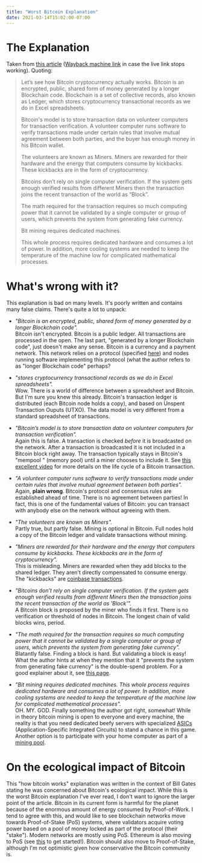 ```yaml
---
title: "Worst Bitcoin Explanation"
date: 2021-03-14T15:02:00-07:00
---
```


# The Explanation

Taken from [this article](https://www.technologyelevation.com/2021/03/bill-gates-says-that-bitcoin-is-bad-for.html) ([Wayback machine link](https://web.archive.org/web/20210314220648/https://www.technologyelevation.com/2021/03/bill-gates-says-that-bitcoin-is-bad-for.html) in case the live link stops working). Quoting:

> Let’s see how Bitcoin cryptocurrency actually works. Bitcoin is an encrypted, public, shared form of money generated by a longer Blockchain code. Blockchain is a set of collective records, also known as Ledger, which stores cryptocurrency transactional records as we do in Excel spreadsheets.  
>  
> Bitcoin's model is to store transaction data on volunteer computers for transaction verification. A volunteer computer runs software to verify transactions made under certain rules that involve mutual agreement between both parties, and the buyer has enough money in his Bitcoin wallet.  
>  
> The volunteers are known as Miners. Miners are rewarded for their hardware and the energy that computers consume by kickbacks. These kickbacks are in the form of cryptocurrency.  
>  
> Bitcoins don’t rely on single computer verification. If the system gets enough verified results from different Miners then the transaction joins the recent transaction of the world as “Block”.
>  
> The math required for the transaction requires so much computing power that it cannot be validated by a single computer or group of users, which prevents the system from generating fake currency.
>  
> Bit mining requires dedicated machines.  
>  
> This whole process requires dedicated hardware and consumes a lot of power. In addition, more cooling systems are needed to keep the temperature of the machine low for complicated mathematical processes.

# What's wrong with it?

This explanation is bad on many levels. It's poorly written and contains many false claims. There's quite a lot to unpack:

* _"Bitcoin is an encrypted, public, shared form of money generated by a longer Blockchain code"._  
  Bitcoin isn't encrypted. Bitcoin is a public ledger. All transactions are processed in the open. The last part, "generated by a longer Blockchain code", just doesn't make any sense. Bitcoin is a currency and a payment network. This network relies on a protocol (specified [here](https://en.bitcoin.it/wiki/Protocol_documentation)) and nodes running software implementing this protocol (what the author refers to as "longer Blockchain code" perhaps?

* _"stores cryptocurrency transactional records as we do in Excel spreadsheets"._  
  Wow. There is a world of difference between a spreadsheet and Bitcoin. But I'm sure you knew this already. Bitcoin's transaction ledger is distributed (each Bitcoin node holds a copy), and based on Unspent Transaction Ouputs (UTXO). The data model is very different from a standard spreadsheet of transactions.

* _"Bitcoin’s model is to store transaction data on volunteer computers for transaction verification"._  
  Again this is false. A transaction is checked _before_ it is broadcasted on the network. After a transaction is broadcasted it is not included in a Bitcoin block right away. The transaction typically stays in Bitcoin's "mempool " (memory pool) until a miner chooses to include it. See [this excellent video](https://www.youtube.com/watch?v=kpnTb6NWih0) for more details on the life cycle of a Bitcoin transaction.

* _"A volunteer computer runs software to verify transactions made under certain
  rules that involve mutual agreement between both parties"._  
  Again, **plain wrong**. Bitcoin's protocol and consensus rules are established
  ahead of time. There is no agreement between parties! In fact, this is one of
  the fundamental values of Bitcoin: you can transact with anybody else on the
  network without agreeing with them.

* _"The volunteers are known as Miners"._  
  Partly true, but partly false. Mining is optional in Bitcoin. Full nodes hold a copy of the Bitcoin ledger and validate transactions without mining.

* _"Miners are rewarded for their hardware and the energy that computers consume by kickbacks. These kickbacks are in the form of cryptocurrency"._  
  This is misleading. Miners are rewarded when they add blocks to the shared ledger. They aren't directly compensated to consume energy. The "kickbacks" are [coinbase transactions](https://learnmeabitcoin.com/technical/coinbase-transaction).

* _"Bitcoins don’t rely on single computer verification. If the system gets enough verified results from different Miners then the transaction joins the recent transaction of the world as 'Block'"._  
  A Bitcoin block is proposed by the miner who finds it first. There is no verification or threshold of nodes in Bitcoin. The longest chain of valid blocks wins, period.

* _"The math required for the transaction requires so much computing power that it cannot be validated by a single computer or group of users, which prevents the system from generating fake currency"._  
  Blatantly false. Finding a block is hard. But validating a block is easy! What the author hints at when they mention that it "prevents the system from generating fake currency" is the double-spend problem. For a good explainer about it, see [this page](https://en.bitcoinwiki.org/wiki/Double-spending).

* _"Bit mining requires dedicated machines. This whole process requires dedicated hardware and consumes a lot of power. In addition, more cooling systems are needed to keep the temperature of the machine low for complicated mathematical processes"._  
  OH. MY. GOD. Finally something the author got right, somewhat! While in theory bitcoin mining is open to everyone and every machine, the reality is that you need dedicated beefy servers with specialized [ASICs](https://en.bitcoin.it/wiki/ASIC) (Application-Specific Integrated Circuits) to stand a chance in this game. Another option is to participate with your home computer as part of a [mining pool](https://www.lifewire.com/bitcoin-mining-pools-4158119).

# On the ecological impact of Bitcoin

This "how bitcoin works" explanation was written in the context of Bill Gates
stating he was concerned about Bitcoin's ecological impact. While this is the
worst Bitcoin explanation I've ever read, I don't want to ignore the larger
point of the article. Bitcoin in its current form is harmful for the planet
because of the enormous amount of energy consumed by Proof-of-Work. I tend to
agree with this, and would like to see blockchain networks move towards
Proof-of-Stake (PoS) systems, where validators acquire voting power based on a
pool of money locked as part of the protocol (their "stake"). Modern networks
are mostly using PoS. Ethereum is also moving to PoS (see
[this](https://ethereum.org/en/eth2/staking/) to get started!). Bitcoin should
also move to Proof-of-Stake, although I'm not optimistic given how conservative
the Bitcoin community is.
